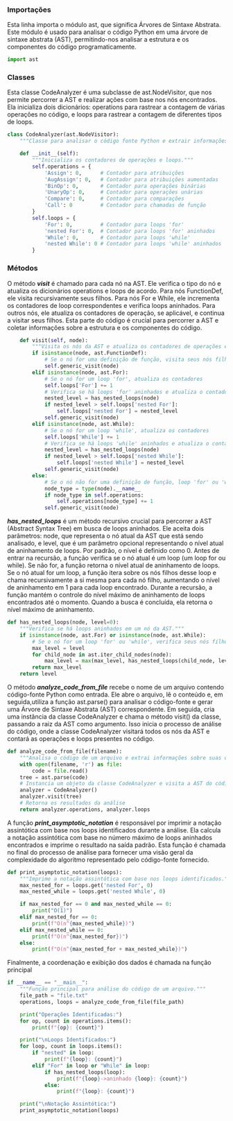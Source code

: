 ### Importações

Esta linha importa o módulo ast, que significa Árvores de Sintaxe Abstrata. Este módulo é usado para analisar o código Python em uma árvore de sintaxe abstrata (AST),
permitindo-nos analisar a estrutura e os componentes do código programaticamente.
```python
import ast
```

### Classes
Esta classe CodeAnalyzer é uma subclasse de ast.NodeVisitor, que nos permite percorrer a AST e realizar ações com base nos nós encontrados.
Ela inicializa dois dicionários: operations para rastrear a contagem de várias operações no código, e loops para rastrear a contagem de diferentes tipos de loops.

```python
class CodeAnalyzer(ast.NodeVisitor):
    """Classe para analisar o código fonte Python e extrair informações sobre suas operações e loops."""

    def __init__(self):
        """Inicializa os contadores de operações e loops."""
        self.operations = {
            'Assign': 0,      # Contador para atribuições
            'AugAssign': 0,   # Contador para atribuições aumentadas
            'BinOp': 0,       # Contador para operações binárias
            'UnaryOp': 0,     # Contador para operações unárias
            'Compare': 0,     # Contador para comparações
            'Call': 0         # Contador para chamadas de função
        }
        self.loops = {
            'For': 0,         # Contador para loops 'for'
            'nested For': 0,  # Contador para loops 'for' aninhados
            'While': 0,       # Contador para loops 'while'
            'nested While': 0 # Contador para loops 'while' aninhados
        }
```

### Métodos
O método ***visit*** é chamado para cada nó na AST. Ele verifica o tipo do nó e atualiza os dicionários operations e loops de acordo. Para nós FunctionDef, ele visita recursivamente seus filhos.
Para nós For e While, ele incrementa os contadores de loop correspondentes e verifica loops aninhados. Para outros nós, ele atualiza os contadores de operação, se aplicável, e continua a visitar seus filhos.
Esta parte do código é crucial para percorrer a AST e coletar informações sobre a estrutura e os componentes do código.

```python
    def visit(self, node):
        """Visita os nós da AST e atualiza os contadores de operações e loops."""
        if isinstance(node, ast.FunctionDef):
            # Se o nó for uma definição de função, visita seus nós filhos
            self.generic_visit(node)
        elif isinstance(node, ast.For):
            # Se o nó for um loop 'for', atualiza os contadores
            self.loops['For'] += 1
            # Verifica se há loops 'for' aninhados e atualiza o contador correspondente
            nested_level = has_nested_loops(node)
            if nested_level > self.loops['nested For']:
                self.loops['nested For'] = nested_level
            self.generic_visit(node)
        elif isinstance(node, ast.While):
            # Se o nó for um loop 'while', atualiza os contadores
            self.loops['While'] += 1
            # Verifica se há loops 'while' aninhados e atualiza o contador correspondente
            nested_level = has_nested_loops(node)
            if nested_level > self.loops['nested While']:
                self.loops['nested While'] = nested_level
            self.generic_visit(node)
        else:
            # Se o nó não for uma definição de função, loop 'for' ou 'while', atualiza os contadores de operações
            node_type = type(node).__name__
            if node_type in self.operations:
                self.operations[node_type] += 1
            self.generic_visit(node)

```
 

***has_nested_loops*** é um método recursivo crucial para percorrer a AST (Abstract Syntax Tree) em busca de loops aninhados. Ele aceita dois parâmetros: node, que representa o nó atual da AST que está sendo analisado,
e level, que é um parâmetro opcional representando o nível atual de aninhamento de loops. Por padrão, o nível é definido como 0. Antes de entrar na recursão, a função verifica se o nó atual é um loop (um loop for ou while).
Se não for, a função retorna o nível atual de aninhamento de loops. Se o nó atual for um loop, a função itera sobre os nós filhos desse loop e chama recursivamente a si mesma para cada nó filho,
aumentando o nível de aninhamento em 1 para cada loop encontrado. Durante a recursão, a função mantém o controle do nível máximo de aninhamento de loops encontrados até o momento. Quando a busca é concluída, ela retorna o nível máximo de aninhamento.

```python
def has_nested_loops(node, level=0):
    """Verifica se há loops aninhados em um nó da AST."""
    if isinstance(node, ast.For) or isinstance(node, ast.While):
        # Se o nó for um loop 'for' ou 'while', verifica seus nós filhos recursivamente
        max_level = level
        for child_node in ast.iter_child_nodes(node):
            max_level = max(max_level, has_nested_loops(child_node, level + 1))
        return max_level
    return level
```

O método ***analyze_code_from_file*** recebe o nome de um arquivo contendo código-fonte Python como entrada. Ele abre o arquivo, lê o conteúdo e, em seguida,utiliza a função ast.parse() para analisar
o código-fonte e gerar uma Árvore de Sintaxe Abstrata (AST) correspondente. Em seguida, cria uma instância da classe CodeAnalyzer e chama o método visit() da classe, passando a raiz da AST como argumento.
Isso inicia o processo de análise do código, onde a classe CodeAnalyzer visitará todos os nós da AST e contará as operações e loops presentes no código.

```python
def analyze_code_from_file(filename):
    """Analisa o código de um arquivo e extrai informações sobre suas operações e loops."""
    with open(filename, 'r') as file:
        code = file.read()
    tree = ast.parse(code)
    # Instancia um objeto da classe CodeAnalyzer e visita a AST do código
    analyzer = CodeAnalyzer()
    analyzer.visit(tree)
    # Retorna os resultados da análise
    return analyzer.operations, analyzer.loops
```

A função ***print_asymptotic_notation*** é responsável por imprimir a notação assintótica com base nos loops identificados durante a análise. Ela calcula a notação assintótica com base no número máximo de loops aninhados encontrados
e imprime o resultado na saída padrão. Esta função é chamada no final do processo de análise para fornecer uma visão geral da complexidade do algoritmo representado pelo código-fonte fornecido.

```python
def print_asymptotic_notation(loops):
    """Imprime a notação assintótica com base nos loops identificados."""
    max_nested_for = loops.get('nested For', 0)
    max_nested_while = loops.get('nested While', 0)

    if max_nested_for == 0 and max_nested_while == 0:
        print("O(1)")
    elif max_nested_for == 0:
        print(f"O(n^{max_nested_while})")
    elif max_nested_while == 0:
        print(f"O(n^{max_nested_for})")
    else:
        print(f"O(n^{max_nested_for + max_nested_while})")
```

Finalmente, a coordenação e exibição dos dados é chamada na função principal

```python
if __name__ == "__main__":
    """Função principal para análise do código de um arquivo."""
    file_path = "file.txt"
    operations, loops = analyze_code_from_file(file_path)

    print("Operações Identificadas:")
    for op, count in operations.items():
        print(f"{op}: {count}")

    print("\nLoops Identificados:")
    for loop, count in loops.items():
        if "nested" in loop:
            print(f"{loop}: {count}")
        elif "For" in loop or "While" in loop:
            if has_nested_loops(loop):
                print(f"{loop}->aninhado {loop}: {count}")
            else:
                print(f"{loop}: {count}")

    print("\nNotação Assintótica:")
    print_asymptotic_notation(loops)
```
